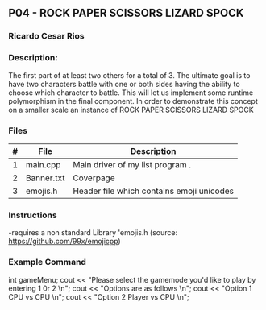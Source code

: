 ## P04 - ROCK PAPER SCISSORS LIZARD SPOCK 

### Ricardo Cesar Rios
### Description:

The first part of at least two others for a total of 3. The ultimate goal is to have two characters battle with one or both sides having the ability to choose which character to battle. This will let us implement some runtime polymorphism in the final component. In order to demonstrate this concept on a smaller scale an instance of ROCK PAPER SCISSORS LIZARD SPOCK 



### Files

|   #   | File      | Description                      |
| :---: | --------  | -------------------------------- |
|   1   | main.cpp  | Main driver of my list program . |
|   2   | Banner.txt| Coverpage             |
|   3   | emojis.h  |Header file which contains emoji unicodes|

### Instructions

-requires a non standard Library 'emojis.h (source: https://github.com/99x/emojicpp)

### Example Command
int gameMenu;
    cout << "Please select the gamemode you'd like to play by entering 1 0r 2 \n";
    cout << "Options are as follows \n";
    cout << "Option 1 CPU vs CPU \n";
    cout << "Option 2 Player vs CPU \n";

